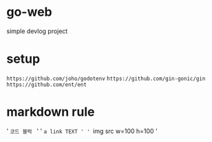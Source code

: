 # go-web

simple devlog project

# setup
``` https://github.com/joho/godotenv ```
``` https://github.com/gin-gonic/gin ```
``` https://github.com/ent/ent ```

# markdown rule

' ``` 코드 블럭  ``` '
' ``a link TEXT '
' ``img src w=100 h=100 '